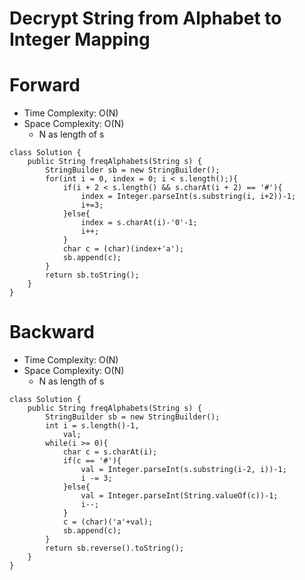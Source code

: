 # Decrypt String from Alphabet to Integer Mapping
# Forward
* Time Complexity: O(N)
* Space Complexity: O(N)
	* N as length of s
```
class Solution {
    public String freqAlphabets(String s) {
        StringBuilder sb = new StringBuilder();
        for(int i = 0, index = 0; i < s.length();){
            if(i + 2 < s.length() && s.charAt(i + 2) == '#'){
                index = Integer.parseInt(s.substring(i, i+2))-1;
                i+=3;
            }else{
                index = s.charAt(i)-'0'-1;
				i++;
            }  
            char c = (char)(index+'a');
            sb.append(c);
        }
        return sb.toString();
    }
}
```
# Backward
* Time Complexity: O(N)
* Space Complexity: O(N)
	* N as length of s
```
class Solution {
    public String freqAlphabets(String s) {
        StringBuilder sb = new StringBuilder();
        int i = s.length()-1,
            val;
        while(i >= 0){
            char c = s.charAt(i);
            if(c == '#'){
                val = Integer.parseInt(s.substring(i-2, i))-1;
                i -= 3;
            }else{
                val = Integer.parseInt(String.valueOf(c))-1;
                i--;
            }
            c = (char)('a'+val);
            sb.append(c);
        }
        return sb.reverse().toString();
    }
}
```